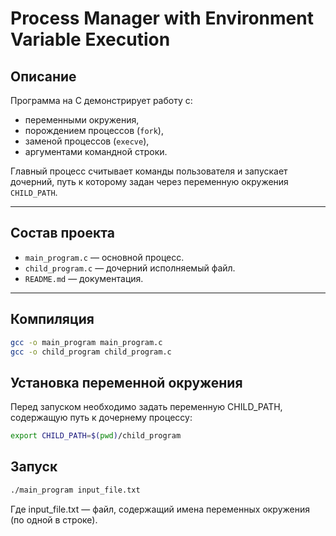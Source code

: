 # Process Manager with Environment Variable Execution

## Описание

Программа на C демонстрирует работу с:
- переменными окружения,
- порождением процессов (`fork`),
- заменой процессов (`execve`),
- аргументами командной строки.

Главный процесс считывает команды пользователя и запускает дочерний, путь к которому задан через переменную окружения `CHILD_PATH`.

---

## Состав проекта

- `main_program.c` — основной процесс.
- `child_program.c` — дочерний исполняемый файл.
- `README.md` — документация.

---

## Компиляция

```bash
gcc -o main_program main_program.c
gcc -o child_program child_program.c
```

## Установка переменной окружения

Перед запуском необходимо задать переменную CHILD_PATH, содержащую путь к дочернему процессу:

```bash
export CHILD_PATH=$(pwd)/child_program
```

## Запуск

```bash
./main_program input_file.txt
```

Где input_file.txt — файл, содержащий имена переменных окружения (по одной в строке).

